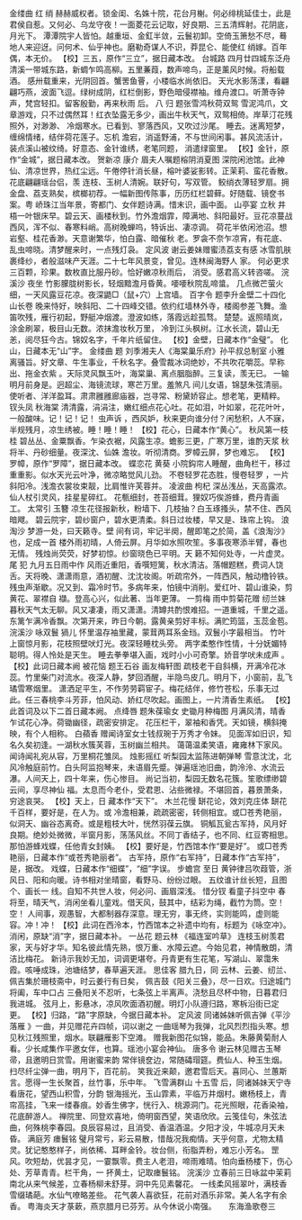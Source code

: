 <!-- { "loadSidebar": true } -->
金缕曲 红 绡
赫赫威权者。锁金闺、名姝十院，花台月榭。何必绯桃延佳士，此是君侯自惹。又何必、乌龙守夜！一面菱花云记取，好良期、三五清辉射。花阴底，月光下。
潭潭院宇人皆怕。越重垣、金釭半敛，云鬟初卸。空倚玉箫愁不尽，蓦地人来迎迓。问何术、仙乎神也。磨勒奇谋人不识，莽昆仑、能使红 绡嫁。百年偶，本无价。
    【校】三五，原作“三立”，据日藏本改。
台城路 四月廿四城东泛舟
清溪一带城东路，新蜩乍鸣高柳。五里蒹葭，数声啼鸟，正是薰风时候。将船载酒。 感卅载重来，光阴回首。蟹罟鱼罾，小楼临水尚依旧。
天光水影荡漾，看翩翩巧燕，波面飞逗。绿树成阴，红栏倒影，野色暗侵襟袖。维舟渡口。听萧寺钟声，梵宫轻扣。留客殷勤，再来秋雨 后。
八  归 题张雪鸿秋荷双鸳
雪泥鸿爪，文章游戏，只不过偶然耳！红衣坠露无多少，画出牛秋天气，双鸳相倚。岸草汀花残照外，对渺渺、 冷烟寒水。已看到、寥落西风，又吹过沙尾。
睡去。迷离短梦，缠绵情绪，结伴荷花莲子。忘机 澹宕，消遥野浦，不与世间闲事。甚风流活计，装点溪山被纹绮。好意态、金针谁绣，老笔同题， 消遣绿窗里。
    【校】金针，原作“金城”，据日藏本改。
贺新凉 康介 眉夫人嘱题榕阴消夏图
深院闲池馆。此神仙、清凉世界，热红尘远。午倦停针消长昼，榕叶婆娑影转。正茉莉、蛮花香散。花底翩翩瑶台侣，羡 连枝、玉树人清婉。联好句，写双管。
鲛绡衣薄轻罗扇。拥金盘、荔支熟矣，槟榔初荐。一幅新图传陈事，历历红栏碧藓。好随载、镜奁书案。粤 峤珠江当年景，寄都门、女伴题诗满。惜末识，画中面。
山亭宴 立秋
井梧一叶银床早。碧云天、画楼秋到。竹外澹烟霏，障满地、斜阳最好。豆花凉蔓战西风，浑不似、春寒料峭。高树晚蝉呜，特诉出、凄凉调。
荷花半依闲池沼。想岩壑、桂花香渺。天意谢繁华，怕白露、暗催秋 老。罗衾不奈乍凉宵，有花底、乱虫啼晓。清梦醒来时，一点残灯袅。
定风波 谢云姜妹赠蜜渍荔支有感
冰雪肌肤裹绛纱，者般滋味产天涯。二十七年风景变，曾见。连林闽海野人 家。
何必更求三百颗，珍果。数枚直比服丹砂。恰好嫩凉秋雨后， 消受。感君高义转咨嗟。
浣溪沙 夜坐
竹影朦胧树影长，轻烟黯澹月昏黄。喓喓秋院乱啼螀。
几点微芒萤火细，一天风露豆花凉。夜深鼯□（鼠+穴）上宫墙。
百字令 题李升金壁二十四化山长卷
晚来恃好，映斜阳、二十四峰交错。依约红墙林外寺，楼阁参差飞舞。渔笛吹残，雁行初起，野艇冲烟渡。澄波如练，落霞远趁孤骛。
楚楚。返照晴岚，涂金刷翠，极目山无数。浓抹澹妆秋万里， 冷到江头枫树。江水长流，碧山无恙，阅尽狂今古。锦奴名字，千年片纸留住。
  【校】金壁，日藏本作“金璧”。     化山，日藏本无“山”字。
金缕曲 题 刘季湘夫人《海棠巢乐府》孙平叔总制室
小雅离骚旨。好文章、牛生事业，千秋名字。叠雪裁冰词绝妙，不共吹花嚼蕊。早称出、拖金衣紫 。天际灵风飘玉叶，海棠巢、离点胭脂醉。三复读，羡无已。
一输明月前身是。迥超尘、海镜流球，寒芒万里。羞煞凡 间儿女语，锦瑟朱弦清丽。使听者、洋洋盈耳。肃肃雝雝廊庙器，岂寻常、粉黛娇容止。想老笔，更精粹。
钗头凤 秋海棠
清清露，涓涓注，嫩红细点花心吐。花如泪，叶如翠，花花叶叶，一般酸味。记！记！记！
虫声诉 ，西风妒，秋来更向谁分付？闲愁积，人不寐，半规残月，凉生绣被。睡！睡！睡！
    【校】花心，日藏本作“黄心”。
秋风第一枝 桂
碧丛丛、金粟飘香。乍染衣裾，风露生凉。蟾影三更，广寒万里，谁酌天浆 
秋将半、丹砂细量。夜深沈、仙姝 澹妆。听彻清商。罗幛云屏，梦也难忘。
    【校】罗幛，原作“罗障”，据日藏本改。
蝶恋花 黄葵
小院鈎帘人睡醒，曲角栏干，移过重重影。似水天光云叶净，微凉略觉风儿劲。
不卷轻罗花态胜，慢卷轻罗 ，一片斜阳冷。浅澹衣裳妆束靓，比肩惟许芙蓉并。
凌波曲 枸杞
深丛浅丛，天高露浓。仙人杖引灵风，挂星星碎红。
花甎细封，苍苔细茸。狸奴巧俟游蜂，费丹青画工。
太常引 玉簪
凉生花径报新秋，粉墙下、几枝抽？白玉琢搔头，禁不住、西风暗飕。
碧云院宇，碧纱窗户，碧水更清柔。斜日过妆楼，早又是、珠帘上钩。
浪淘沙 梦游一处，曰天籁寺。壁 间有词，牢记半阕，醒即笔之於简，盖《浪淘沙》也，足成一首
楼外雨初晴，人倚云屏。月华如水照吹笙。多事夜寒添半臂，春也无情。
残烛尚荧荧，好梦初惊。纱窗晓色已平明。天 籁不知何处寺，一片虚灵。
尾  犯 九月五日雨中作
风雨近重阳，香噀短篱，秋水清洁。落帽题糕，费词人饶舌。天将晚、潇潇雨意，酒初醒、沈沈妆阁。听疏帘外，一阵西风，触动橹铃铁。
残虫声渐歇。况又到、霜冷时节。多病年来，怕镜中消削。爱红叶、碧山谁染，剪黄花、翠襟自 襭。登高心兴，似此著、当年更薄。
一剪梅 雨中剪菊花赠 纫兰妹
暮秋天气太无聊。风又凄凄，雨又潇潇。清罇共酌恨难招。一道重城，千里之遥。
东篱乍满冷香飘。次第开来，昨日今朝。露黄亲剪好丰标。满贮筠篮，玉蕊金苞。
浣溪沙 咏双鬟 猧儿
怀里温存袖里藏，蒙茸两耳系金珰。双鬟小字最相当。
竹叶上窗惊月影，花枝照壁吠灯光。夜深轻睡枕头旁。
两字柔憨作性情，十分妩媚特聪明。得人怜处是天生。
睡去拳拳堪入画，戏时小小可奇擎。娇音学吠未成声 。【校】此词日藏本阙
被花恼 题王石谷 画友梅轩图
疏枝老干自斜横，开满冷花冰蕊。竹里柴门对流水。夜深人静，梦回酒醒，半隐鸟皮几。明月下，小窗前，乱飞璚雪寒烟里。
潇洒足平生，不作劳劳羁宦子。梅花结伴，修竹苍松，乐事无过此。任三春桃李斗芳菲，怕风动、娇红尽吹起。画图上，一片清香生素纸。
    【校】此首词及以下二首日藏本阙。
点绛唇 题朱葆瑜女 史锄月种梅图
月满风清，晴香乍试花心净。荷锄幽径，疏密安排定。
花压栏干，翠袖和香凭。天如镜，横斜掩映，有个人相称。
白蘋香 赠闻诗室女士钱叔琬于万秀才令妹。
见面浑如旧识，知名久矣初逢。一湖秋水簇芙蓉，玉树幽兰相共。
蔼蔼温柔笑语，雍雍林下家风。闻诗闻礼宛从容，万里桐花雏凤。
烛影摇红 听梨园太监陈进朝弹琴
雪意沈沈，北风冷触庭前竹。白头阿监抱琴来，未语眉先蹙。弹遍瑶池旧曲，韵泠泠、水流云瀑。人间天上，四十年来，伤心惨目。
尚记当初，梨园无数名花簇。笙歌缥缈碧云间，享尽神仙 福。太息而今老仆，受君恩、沾些微禄。不堪回首，暮景萧条，穷途哀哭。
    【校】天上，日 藏本作“天下”。
木兰花慢 缾花论，效刘克庄体
缾花千百样，要好是，在人为。或 冷澹相兼，疏疏密密，转侧相宜。或□苍秀艳丽，似洞天、幽谷态离奇。或是粗枝大叶，恍然羽葆云旗。
铜觚瓦瓮古军持，风月好良期。绝妙处微微，半窗月影，荡荡风丝。不同丁香结子，也不同、红豆寄相思。那怕游蜂戏蝶，任他青女封姨。
    【校】要好是，竹西馆本作“要是好”。    或□苍秀艳丽，日藏本作“或苍秀艳丽者”。    古军持，原作“右军持”，日藏本作“古军持”，是，据改。    戏蝶，日藏本作“细蝶”，“细”字误。
步蟾宫 至日
黄钟律吕吹葭管，浙风日、阳和向暖。诗书相对坐晴窗，看野马、纷纷过眼。
五纹谁计丝长短，且图个、画长一 线。自知不共世人妆，何必问、画眉深浅。
惜分钗 看童子抖空中
春将至，晴天气，消闲坐看儿童戏。借天风，鼓其中，结彩为绳，截竹为筒。空！空！
人间事，观愚智，大都制器存深意。理无穷，事无终，实则能鸣，虚则能容。冲！冲！
    【校】此词在西泠本，竹西馆本之补遗中均有，标题为《咏空冲》。    消闲，原缺“消”字，据日藏本补。
一丛花 题云林 《福连室吟草》
连枝玉树羡君家，天与好才华。知名彼此情先熟，恨万重、水障云遮。今始见君，神情散朗，清洁比梅花。
新诗示我妙无加，词调更堪夸。丹青更有生花笔，写湖山、翠霭朱霞。咳唾成珠，池塘结梦，春草遍天涯。
思佳客 腊九日，同 云林、云姜、纫兰、佩吉集於珊枝斋中，时云姜行有日矣，
佩吉鼓《阳关三叠》，尽一日欢。归途城门将阖，车中口占
三叠阳关不忍听，七条弦上半离声。浇愁且尽杯中物，日暮君归我进城。
弦月上，影悬冰，凉风吹面酒初醒。明灯小队遵归路，寒柝沿街已定更。
    【校】归路，“路”字原缺，今据日藏本补。
定风波 同诸姊妹听佩吉弹《平沙落雁 》一曲，并见赠花卉四帧，词以谢之
一曲瑶琴为我弹，北风烈烈指头寒。想见秋江残照里，烟水。联翩雁影下空滩。
赠我新图花似锦，能品。朱藤黄菊耐人看。少长咸集作平邀女伴，也算。瑶池小宴会神仙。
唐多令 谢云林见赠古玉琴帚，且邀明日赏雪。用谢蜜来韵
常伴镜奁边，常随碡瑁筵。费仙人、种玉生烟。扫尽纤尘弹一曲，明月下，百花前。
笑我近来颠，邀君雪后天。喜同心、兰蕙斯言。愿得一生长聚首，丝竹事，乐中年。
飞雪满群山 十五雪 后，同诸姊妹天宁寺看唐花，望西山积雪，分韵
银海摇光，玉山霏素，平临万井烟村。嫩杨枝上，青帘高挂，飞来一缕春痕。妙香生佛字，恍行入、桃源洞门。花光照眼，花香染袖，花底醉游人。
禅院里、同登欢喜地，倚明窗西望，笑语欣欣。云笺佳句，朱弦法曲，何殊桃李春园。良辰容易过，且消受、香温酒温。夕阳才没，牛城凉月天未昏。
满庭芳 瘗鬟铭
璧月常亏，彩云易散，惜哉况我痴情。天乎何意，尤物太精灵。犹记憨憨样子，尚依稀、耳畔金铃。妆台侧，衔脂弄粉，难忘小芳名。
罡风。吹短劫，优昙才见，一霎飘零。费主人老泪，啼雨难晴。怕向垂杨楼下，伤心处、芳草青青。栏干角，一 抔黄土，记取瘗鬟铭。
浣溪沙 立春前三日咏盆中茉莉
南北从来气候差，立春杨柳未舒芽。洞中先见素馨花。
一线柔风摇翠叶，满枝香雪缀璚葩。水仙气嘹略差些。
花气袭人喜欲狂，花前对酒乐非常。美人名字有余香。
粤海炎天才菉蔌，燕京腊月已芬芳。从今休说小南强。
　
东海渔歌卷三

